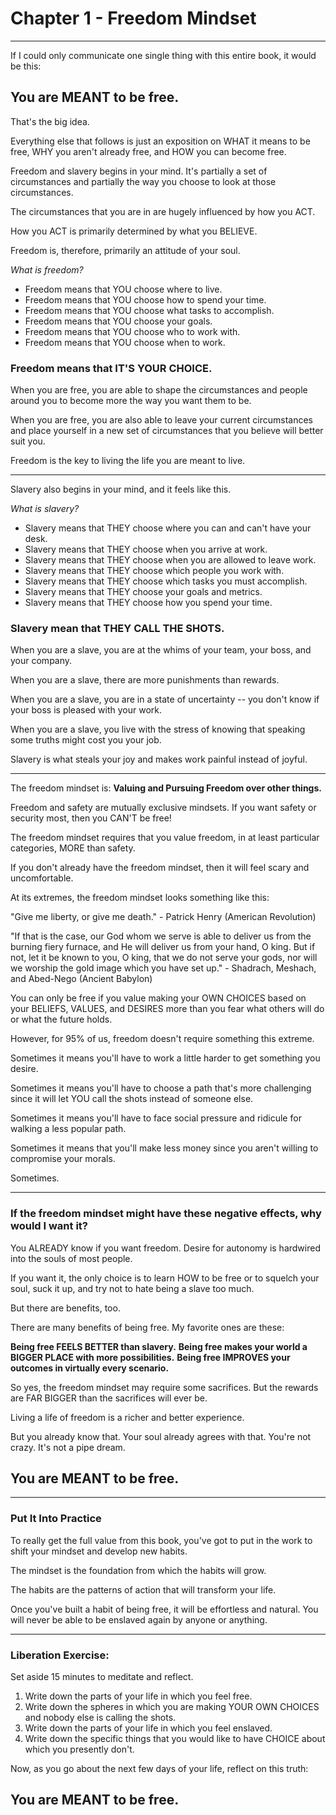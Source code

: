 # Chapter 1 - Freedom Mindset 

----

If I could only communicate one single thing with this entire book, it would be this: 

## You are MEANT to be free.

That's the big idea. 

Everything else that follows is just an exposition on WHAT it means to be free, WHY you aren't already free, and HOW you can become free.

Freedom and slavery begins in your mind. It's partially a set of circumstances and partially the way you choose to look at those circumstances. 

The circumstances that you are in are hugely influenced by how you ACT. 

How you ACT is primarily determined by what you BELIEVE. 

Freedom is, therefore, primarily an attitude of your soul. 

*What is freedom?*
- Freedom means that YOU choose where to live.
- Freedom means that YOU choose how to spend your time.
- Freedom means that YOU choose what tasks to accomplish.
- Freedom means that YOU choose your goals.
- Freedom means that YOU choose who to work with.
- Freedom means that YOU choose when to work.

### Freedom means that IT'S YOUR CHOICE.

When you are free, you are able to shape the circumstances and people around you to become more the way you want them to be. 

When you are free, you are also able to leave your current circumstances and place yourself in a new set of circumstances that you believe will better suit you.

Freedom is the key to living the life you are meant to live.

----

Slavery also begins in your mind, and it feels like this.

*What is slavery?*
- Slavery means that THEY choose where you can and can't have your desk.
- Slavery means that THEY choose when you arrive at work.
- Slavery means that THEY choose when you are allowed to leave work. 
- Slavery means that THEY choose which people you work with.
- Slavery means that THEY choose which tasks you must accomplish.
- Slavery means that THEY choose your goals and metrics.
- Slavery means that THEY choose how you spend your time.

### Slavery mean that THEY CALL THE SHOTS.

When you are a slave, you are at the whims of your team, your boss, and your company.

When you are a slave, there are more punishments than rewards.

When you are a slave, you are in a state of uncertainty -- you don't know if your boss is pleased with your work.

When you are a slave, you live with the stress of knowing that speaking some truths might cost you your job.

Slavery is what steals your joy and makes work painful instead of joyful.

----

The freedom mindset is: **Valuing and Pursuing Freedom over other things.**

Freedom and safety are mutually exclusive mindsets. If you want safety or security most, then you CAN'T be free!

The freedom mindset requires that you value freedom, in at least particular categories, MORE than safety.

If you don't already have the freedom mindset, then it will feel scary and uncomfortable. 

At its extremes, the freedom mindset looks something like this:

"Give me liberty, or give me death." - Patrick Henry (American Revolution)

"If that is the case, our God whom we serve is able to deliver us from the burning fiery furnace, and He will deliver us from your hand, O king. But if not, let it be known to you, O king, that we do not serve your gods, nor will we worship the gold image which you have set up." - Shadrach, Meshach, and Abed-Nego (Ancient Babylon)

You can only be free if you value making your OWN CHOICES based on your BELIEFS, VALUES, and DESIRES more than you fear what others will do or what the future holds.

However, for 95% of us, freedom doesn't require something this extreme. 

Sometimes it means you'll have to work a little harder to get something you desire.

Sometimes it means you'll have to choose a path that's more challenging since it will let YOU call the shots instead of someone else.

Sometimes it means you'll have to face social pressure and ridicule for walking a less popular path.

Sometimes it means that you'll make less money since you aren't willing to compromise your morals.

Sometimes.

----

### If the freedom mindset might have these negative effects, why would I want it?

You ALREADY know if you want freedom. Desire for autonomy is hardwired into the souls of most people.

If you want it, the only choice is to learn HOW to be free or to squelch your soul, suck it up, and try not to hate being a slave too much.

But there are benefits, too. 

There are many benefits of being free. My favorite ones are these:

**Being free FEELS BETTER than slavery.**
**Being free makes your world a BIGGER PLACE with more possibilities.**
**Being free IMPROVES your outcomes in virtually every scenario.**

So yes, the freedom mindset may require some sacrifices. But the rewards are FAR BIGGER than the sacrifices will ever be. 

Living a life of freedom is a richer and better experience.

But you already know that. Your soul already agrees with that. You're not crazy. It's not a pipe dream. 

## You are MEANT to be free.

----

### Put It Into Practice

To really get the full value from this book, you've got to put in the work to shift your mindset and develop new habits. 

The mindset is the foundation from which the habits will grow.

The habits are the patterns of action that will transform your life.

Once you've built a habit of being free, it will be effortless and natural. You will never be able to be enslaved again by anyone or anything.

----

### Liberation Exercise:

Set aside 15 minutes to meditate and reflect.
1. Write down the parts of your life in which you feel free. 
2. Write down the spheres in which you are making YOUR OWN CHOICES and nobody else is calling the shots.
3. Write down the parts of your life in which you feel enslaved.
4. Write down the specific things that you would like to have CHOICE about which you presently don't.

Now, as you go about the next few days of your life, reflect on this truth: 

## You are MEANT to be free.
